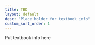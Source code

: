```yaml
---
title: TBD
layout: default
desc: "Place holder for textbook info"
custom_sort_order: 1
---
```


Put textbook info here
